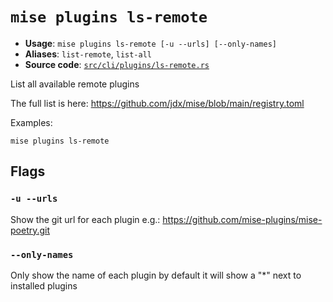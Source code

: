 # `mise plugins ls-remote`

- **Usage**: `mise plugins ls-remote [-u --urls] [--only-names]`
- **Aliases**: `list-remote`, `list-all`
- **Source code**: [`src/cli/plugins/ls-remote.rs`](https://github.com/jdx/mise/blob/main/src/cli/plugins/ls-remote.rs)

List all available remote plugins

The full list is here: <https://github.com/jdx/mise/blob/main/registry.toml>

Examples:

    mise plugins ls-remote

## Flags

### `-u --urls`

Show the git url for each plugin e.g.: <https://github.com/mise-plugins/mise-poetry.git>

### `--only-names`

Only show the name of each plugin by default it will show a "*" next to installed plugins
